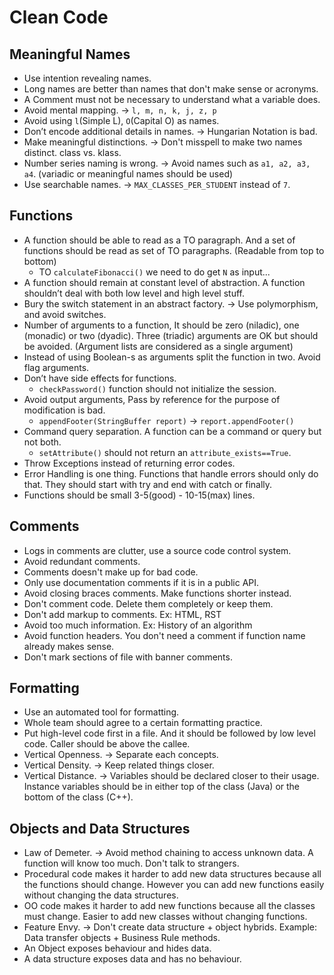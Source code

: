 # Clean Code 

## Meaningful Names

* Use intention revealing names. 
* Long names are better than names that don't make sense or acronyms.
* A Comment must not be necessary to understand what a variable does.
* Avoid mental mapping. &#x2192; `l, m, n, k, j, z, p`
* Avoid using `l`(Simple L), `O`(Capital O) as names.
* Don’t encode additional details in names. &#x2192; Hungarian Notation is bad.
* Make meaningful distinctions. &#x2192; Don't misspell to make two names distinct. class vs. klass.
* Number series naming is wrong. &#x2192; Avoid names such as `a1, a2, a3, a4`. (variadic or meaningful names should be used)
* Use searchable names. &#x2192; `MAX_CLASSES_PER_STUDENT` instead of `7`.

## Functions

* A function should be able to read as a TO paragraph. And a set of functions should be read as set of TO paragraphs. (Readable from top to bottom)
    * TO `calculateFibonacci()` we need to do get `N` as input...
* A function should remain at constant level of abstraction. A function shouldn’t deal with both low level and high level stuff.
* Bury the switch statement in an abstract factory. &#x2192; Use polymorphism, and avoid switches.
* Number of arguments to a function, It should be zero (niladic), one (monadic) or two (dyadic). Three (triadic) arguments are OK but should be avoided. (Argument lists are considered as a single argument)
* Instead of using Boolean-s as arguments split the function in two. Avoid flag arguments.
* Don’t have side effects for functions. 
    * `checkPassword()` function should not initialize the session. 
* Avoid output arguments, Pass by reference for the purpose of modification is bad. 
    * `appendFooter(StringBuffer report)` &#x2192; `report.appendFooter()`
* Command query separation. A function can be a command or query but not both.
    * `setAttribute()` should not return an `attribute_exists==True`. 
* Throw Exceptions instead of returning error codes.
* Error Handling is one thing. Functions that handle errors should only do that. They should start with try and end with catch or finally. 
* Functions should be small 3-5(good) - 10-15(max) lines.

## Comments

* Logs in comments are clutter, use a source code control system.
* Avoid redundant comments. 
* Comments doesn't make up for bad code.
* Only use documentation comments if it is in a public API.
* Avoid closing braces comments. Make functions shorter instead.
* Don't comment code. Delete them completely or keep them.
* Don't add markup to comments. Ex: HTML, RST
* Avoid too much information. Ex: History of an algorithm
* Avoid function headers. You don't need a comment if function name already makes sense.
* Don't mark sections of file with banner comments.

## Formatting 

* Use an automated tool for formatting.
* Whole team should agree to a certain formatting practice.
* Put high-level code first in a file. And it should be followed by low level code. Caller should be above the callee.
* Vertical Openness. &#x2192; Separate each concepts.
* Vertical Density. &#x2192; Keep related things closer.
* Vertical Distance. &#x2192; Variables should be declared closer to their usage. Instance variables should be in either top of the class (Java) or the bottom of the class (C++).


##  Objects and Data Structures

* Law of Demeter. &#x2192; Avoid method chaining to access unknown data. A function will know too much. Don't talk to strangers.
* Procedural code makes it harder to add new data structures because all the functions should change. However you can add new functions easily without changing the data structures.
* OO code makes it harder to add new functions because all the classes must change. Easier to add new classes without changing functions.
* Feature Envy. &#x2192; Don't create data structure + object hybrids. Example: Data transfer objects + Business Rule methods.
* An Object exposes behaviour and hides data.
* A data structure exposes data and has no behaviour.


